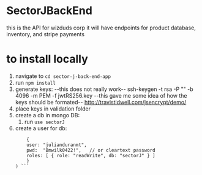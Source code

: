 # SectorJBackEnd
this is the API for wizduds corp it will have endpoints for product database, inventory, and stripe payments  
# to install locally 
1. navigate to ``` cd sector-j-back-end-app ```
2. run ``` npm install ```
3. generate keys:
    --this does not really work--
    ssh-keygen -t rsa -P "" -b 4096 -m PEM -f jwtRS256.key
    --this gave me some idea of how the keys should be formated--
    http://travistidwell.com/jsencrypt/demo/
4. place keys in validation folder 
5. create a db in mongo DB: 
   1. run ``` use sectorJ ```
6. create a user for db:
    ``` db.createUser(
        {
        user: "julianduranmt",
        pwd:  "Bmwilk0422!",   // or cleartext password
        roles: [ { role: "readWrite", db: "sectorJ" } ]
        }
    ) ```